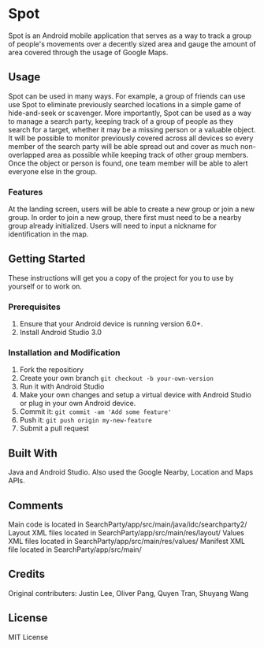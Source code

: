 # Spot
Spot is an Android mobile application that serves as a way to track a group of people's movements over a decently sized area and gauge the amount of area covered through the usage of Google Maps.
## Usage
Spot can be used in many ways. For example, a group of friends can use use Spot to eliminate previously searched locations in a simple game of hide-and-seek or scavenger. More importantly, Spot can be used as a way to manage a search party, keeping track of a group of people as they search for a target, whether it may be a missing person or a valuable object. It will be possible to monitor previously covered across all devices so every member of the search party will be able spread out and cover as much non-overlapped area as possible while keeping track of other group members. Once the object or person is found, one team member will be able to alert everyone else in the group.
### Features
At the landing screen, users will be able to create a new group or join a new group. In order to join a new group, there first must need to be a nearby group already initialized. Users will need to input a nickname for identification in the map.
## Getting Started
These instructions will get you a copy of the project for you to use by yourself or to work on.
### Prerequisites
1. Ensure that your Android device is running version 6.0+.
2. Install Android Studio 3.0
### Installation and Modification
1. Fork the repositiory
2. Create your own branch `git checkout -b your-own-version`
3. Run it with Android Studio
4. Make your own changes and setup a virtual device with Android Studio or plug in your own Android device.
5. Commit it: `git commit -am 'Add some feature'`
6. Push it: `git push origin my-new-feature`
7. Submit a pull request
## Built With
Java and Android Studio. Also used the Google Nearby, Location and Maps APIs.
## Comments
Main code is located in SearchParty/app/src/main/java/idc/searchparty2/
Layout XML files located in SearchParty/app/src/main/res/layout/
Values XML files located in SearchParty/app/src/main/res/values/
Manifest XML file located in SearchParty/app/src/main/
## Credits
Original contributers: Justin Lee, Oliver Pang, Quyen Tran, Shuyang Wang
## License 
MIT License
